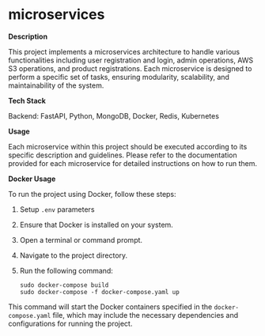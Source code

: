 # microservices

**Description**

This project implements a microservices architecture to handle various functionalities including user registration and login, admin operations, AWS S3 operations, and product registrations. Each microservice is designed to perform a specific set of tasks, ensuring modularity, scalability, and maintainability of the system.

**Tech Stack**

Backend: FastAPI, Python, MongoDB, Docker, Redis, Kubernetes  

**Usage**

Each microservice within this project should be executed according to its specific description and guidelines. Please refer to the documentation provided for each microservice for detailed instructions on how to run them.

**Docker Usage**

To run the project using Docker, follow these steps:

1. Setup `.env` parameters

2. Ensure that Docker is installed on your system.

3. Open a terminal or command prompt.

4. Navigate to the project directory.

5. Run the following command:

    `sudo docker-compose build`  
    `sudo docker-compose -f docker-compose.yaml up`

This command will start the Docker containers specified in the `docker-compose.yaml` file, which may include the necessary dependencies and configurations for running the project.
